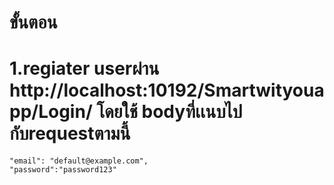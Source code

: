 
# ขั้นตอน
# 1.regiater userผ่าน http://localhost:10192/Smartwityouapp/Login/  โดยใช้ bodyที่เเนบไปกับrequestตามนี้
    "email": "default@example.com",
    "password":"password123"


